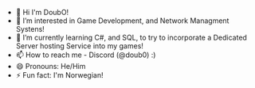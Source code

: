 - 👋 Hi I'm DoubO!
- 👀 I’m interested in Game Development, and Network Managment Systens!
- 🌱 I’m currently learning C#, and SQL, to try to incorporate a Dedicated Server hosting Service into my games!
- 📫 How to reach me - Discord (@doub0) :)
- 😄 Pronouns: He/Him
- ⚡ Fun fact: I'm Norwegian!

<!---
Doub0/Doub0 is a ✨ special ✨ repository because its `README.md` (this file) appears on your GitHub profile.
You can click the Preview link to take a look at your changes.
--->
